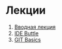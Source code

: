 #  Лекции

1. [Вводная лекция](https://github.com/rolling-scopes-school/lectures/blob/master/lectures/intro.md) 
2. [IDE Buttle](https://github.com/rolling-scopes-school/lectures/blob/master/lectures/IDE-battle.md)
2. [GIT Basics](https://github.com/rolling-scopes-school/lectures/blob/master/lectures/git.md) 
